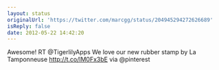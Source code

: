 ```yaml
---
layout: status
originalUrl: 'https://twitter.com/marcgg/status/204945294272626689'
isReply: false
date: 2012-05-22 14:42:20
---
```


Awesome! RT @TigerlilyApps We love our new rubber stamp by La Tamponneuse http://t.co/lM0Fx3bE via @pinterest
